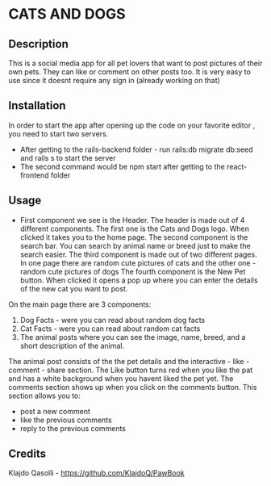 # CATS AND DOGS 

## Description

This is a social media app for all pet lovers that want to post pictures of their own pets. They can like or comment on other posts too. 
It is very easy to use since it doesnt require any sign in (already working on that)


## Installation

In order to start the app after opening up the code on your favorite editor , you need to start two servers. 
- After getting to the rails-backend folder - run rails:db migrate db:seed and rails s to start the server 
- The second command would be npm start after getting to the react-frontend folder


## Usage

- First component we see is the Header. The header is made out of 4 different components. 
The first one is the Cats and Dogs logo. When clicked it takes you to the home page. 
The second component is the search bar. You can search by animal name or breed just to make the search easier.
The third component is made out of two different pages. In one page there are random cute pictures of cats and the other one - random cute pictures of dogs
The fourth component is the New Pet button. When clicked it opens a pop up where you can enter the details of the new cat you want to post.

 On the main page there are 3 components:
 1. Dog Facts - were you can read about random dog facts
 2. Cat Facts - were you can read about random cat facts
 3. The animal posts where you can see the image, name, breed, and a short description of the animal.

 The animal post consists of the the pet details and the interactive - like - comment - share section. 
 The Like button turns red when you like the pat and has a white background when you havent liked the pet yet.
 The comments section shows up when you click on the comments button. This section allows you to:
 - post a new comment
 - like the previous comments
 - reply to the previous comments


## Credits

Klajdo Qasolli - https://github.com/KlajdoQ/PawBook

